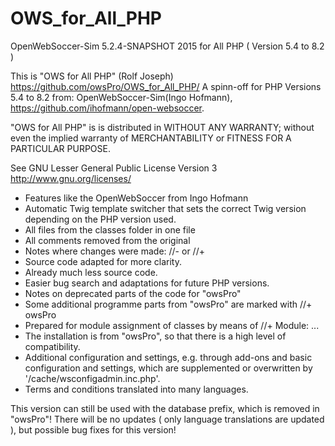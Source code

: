 # OWS_for_All_PHP
OpenWebSoccer-Sim 5.2.4-SNAPSHOT 2015 for All PHP ( Version 5.4 to 8.2 )

  This is "OWS for All PHP" (Rolf Joseph)
  https://github.com/owsPro/OWS_for_All_PHP/
  A spinn-off for PHP Versions 5.4 to 8.2 from:
  OpenWebSoccer-Sim(Ingo Hofmann), https://github.com/ihofmann/open-websoccer.

  "OWS for All PHP" is is distributed in WITHOUT ANY WARRANTY;
  without even the implied warranty of MERCHANTABILITY
  or FITNESS FOR A PARTICULAR PURPOSE.

  See GNU Lesser General Public License Version 3 http://www.gnu.org/licenses/

 - Features like the OpenWebSoccer from Ingo Hofmann
 - Automatic Twig template switcher that sets the correct Twig version depending on the PHP version used.
 - All files from the classes folder in one file
 - All comments removed from the original
 - Notes where changes were made: //- or //+
 - Source code adapted for more clarity.
 - Already much less source code.
 - Easier bug search and adaptations for future PHP versions.
 - Notes on deprecated parts of the code for "owsPro"
 - Some additional programme parts from "owsPro" are marked with //+ owsPro
 - Prepared for module assignment of classes by means of //+ Module: ...
 - The installation is from "owsPro", so that there is a high level of compatibility.
 - Additional configuration and settings, e.g. through add-ons and basic configuration and settings, which are supplemented or overwritten by '/cache/wsconfigadmin.inc.php'.
 - Terms and conditions translated into many languages.
 
 This version can still be used with the database prefix, which is removed in "owsPro"!
 There will be no updates ( only language translations are updated ),
 but possible bug fixes for this version!


